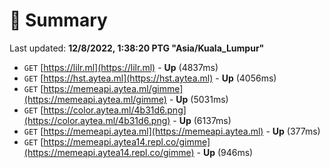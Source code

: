 # 📖 Summary
Last updated: **12/8/2022, 1:38:20 PTG "Asia/Kuala_Lumpur"**

- `GET` [https://lilr.ml](https://lilr.ml) - **Up** (4837ms)
- `GET` [https://hst.aytea.ml](https://hst.aytea.ml) - **Up** (4056ms)
- `GET` [https://memeapi.aytea.ml/gimme](https://memeapi.aytea.ml/gimme) - **Up** (5031ms)
- `GET` [https://color.aytea.ml/4b31d6.png](https://color.aytea.ml/4b31d6.png) - **Up** (6137ms)
- `GET` [https://memeapi.aytea.ml](https://memeapi.aytea.ml) - **Up** (377ms)
- `GET` [https://memeapi.aytea14.repl.co/gimme](https://memeapi.aytea14.repl.co/gimme) - **Up** (946ms)
